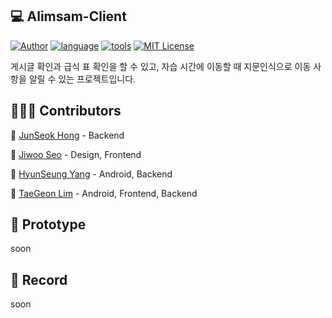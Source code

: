 ## 💻 Alimsam-Client

[![Author](https://img.shields.io/badge/author-Im--Tae-red.svg)]( https://github.com/Im-Tae ) [![language](https://img.shields.io/badge/language-Node.js%2C%20JavaScript%2C%20Python%2C%20Kotlin-green
)]( ) [![tools](https://img.shields.io/badge/tools-mongoDB%2C%20VSCode%2C%20Android%20Studio%2C%20Abode%20XD-green)]() [![MIT License](https://img.shields.io/badge/license-MIT%20License-blue.svg)]( https://opensource.org/licenses/MIT )

게시글 확인과  급식 표 확인을 할 수 있고,  자습 시간에 이동할 때 지문인식으로 이동 사항을 알릴 수 있는 프로젝트입니다.



##  👨‍👧‍👦  Contributors

🔗  [JunSeok Hong]( https://github.com/junwkdd ) - Backend

🔗  [Jiwoo Seo]( https://github.com/Panxoat ) - Design, Frontend

🔗  [HyunSeung Yang]( https://github.com/zmfoq12345 ) - Android, Backend

🔗  [TaeGeon Lim]( https://github.com/Im-Tae ) - Android, Frontend, Backend


## 📼 Prototype

soon



## 📔  Record

soon
